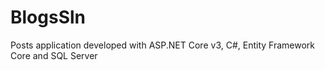 # BlogsSln
Posts application developed with ASP.NET Core v3, C#, Entity Framework Core and SQL Server
